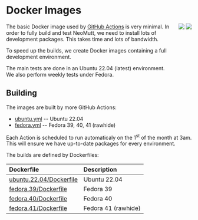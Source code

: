 # Docker Images

<div style="float: right;">
<a href="https://github.com/neomutt/docker/actions/workflows/ubuntu.yml"><img src="https://github.com/neomutt/docker/actions/workflows/ubuntu.yml/badge.svg" /></a>
<a href="https://github.com/neomutt/docker/actions/workflows/fedora.yml"><img src="https://github.com/neomutt/docker/actions/workflows/fedora.yml/badge.svg" /></a>
</div>

The basic Docker image used by [GitHub Actions](https://docs.github.com/en/actions)
is very minimal.  In order to fully build and test NeoMutt, we need to install
lots of development packages.  This takes time and lots of bandwidth.

To speed up the builds, we create Docker images containing a full development
environment.

The main tests are done in an Ubuntu 22.04 (latest) environment.  
We also perform weekly tests under Fedora.

## Building

The images are built by more GitHub Actions:

- [ubuntu.yml](.github/workflows/ubuntu.yml) -- Ubuntu 22.04
- [fedora.yml](.github/workflows/fedora.yml) -- Fedora 39, 40, 41 (rawhide)

Each Action is scheduled to run automaticaly on the 1<sup>st</sup> of the month at 3am.  
This will ensure we have up-to-date packages for every environment.

The builds are defined by Dockerfiles:

| Dockerfile                                         | Description         |
| :------------------------------------------------- | :------------------ |
| [ubuntu.22.04/Dockerfile](ubuntu.22.04/Dockerfile) | Ubuntu 22.04        |
| [fedora.39/Dockerfile](fedora.39/Dockerfile)       | Fedora 39           |
| [fedora.40/Dockerfile](fedora.40/Dockerfile)       | Fedora 40           |
| [fedora.41/Dockerfile](fedora.41/Dockerfile)       | Fedora 41 (rawhide) |


